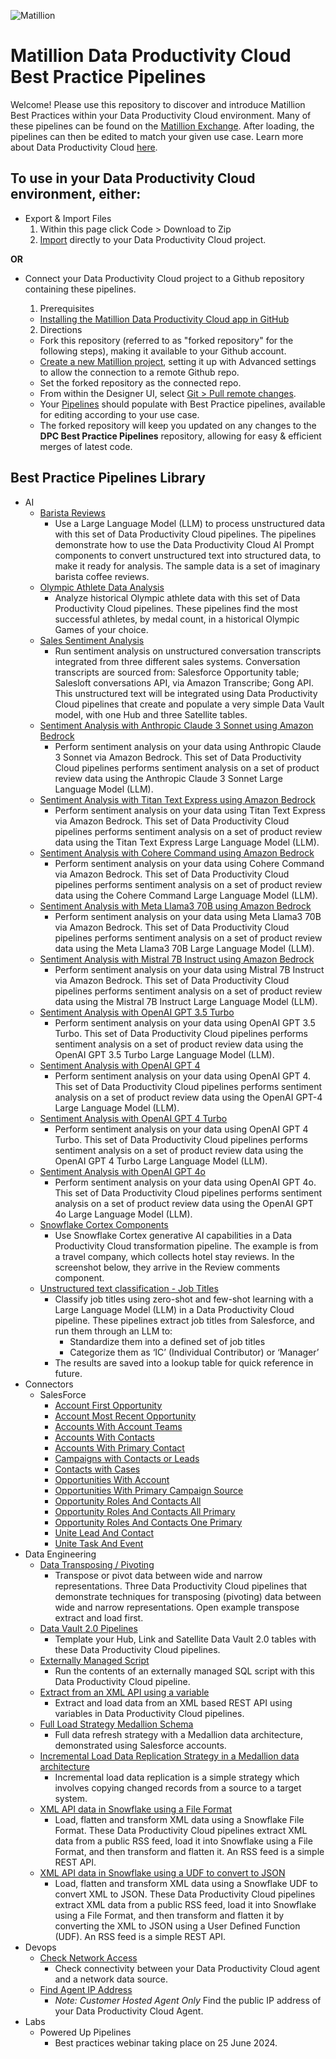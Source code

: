 ![Matillion]([http://url/to/img.png](https://www.facebook.com/photo/?fbid=741411984655982&set=a.629817562482092))

# Matillion Data Productivity Cloud Best Practice Pipelines

Welcome! Please use this repository to discover and introduce Matillion Best Practices within your Data Productivity Cloud environment. Many of these pipelines can be found on the [Matillion Exchange](https://exchange.matillion.com/data-productivity-cloud/pipeline/). After loading, the pipelines can then be edited to match your given use case. Learn more about Data Productivity Cloud [here](https://docs.matillion.com/data-productivity-cloud/data-productivity-cloud-overview/).

## To use in your Data Productivity Cloud environment, either:
- Export & Import Files
  1. Within this page click Code > Download to Zip
  2. [Import](https://docs.matillion.com/data-productivity-cloud/designer/docs/pipelines/#import-a-pipeline) directly to your Data Productivity Cloud project.

**OR**

- Connect your Data Productivity Cloud project to a Github repository containing these pipelines.
  1. Prerequisites
    - [Installing the Matillion Data Productivity Cloud app in GitHub](https://docs.matillion.com/data-productivity-cloud/designer/docs/installing-matillion-app-github-marketplace/)
  
  2. Directions
    - Fork this repository (referred to as "forked repository" for the following steps), making it available to your Github account. 
    - [Create a new Matillion project](https://docs.matillion.com/data-productivity-cloud/designer/docs/projects/#add-a-new-project), setting it up with Advanced settings to allow the connection to a remote Github repo.
    - Set the forked repository as the connected repo.
    - From within the Designer UI, select [Git > Pull remote changes](https://docs.matillion.com/data-productivity-cloud/designer/docs/git-pull/).
    - Your [Pipelines](https://docs.matillion.com/data-productivity-cloud/designer/docs/pipelines/) should populate with Best Practice pipelines, available for editing according to your use case.
    - The forked repository will keep you updated on any changes to the **DPC Best Practice Pipelines** repository, allowing for easy & efficient merges of latest code.

## Best Practice Pipelines Library
- AI
  - [Barista Reviews](https://exchange.matillion.com/data-productivity-cloud/pipeline/barista-demo-ai-unstructured/)
    - Use a Large Language Model (LLM) to process unstructured data with this set of Data Productivity Cloud pipelines. The pipelines demonstrate how to use the Data Productivity Cloud AI Prompt components to convert unstructured text into structured data, to make it ready for analysis. The sample data is a set of imaginary barista coffee reviews. 
  - [Olympic Athlete Data Analysis](https://exchange.matillion.com/data-productivity-cloud/pipeline/olympic-athlete-data-analysis/)
    - Analyze historical Olympic athlete data with this set of Data Productivity Cloud pipelines. These pipelines find the most successful athletes, by medal count, in a historical Olympic Games of your choice.
  - [Sales Sentiment Analysis](https://exchange.matillion.com/data-productivity-cloud/pipeline/sales-sentiment-analysis/)
    - Run sentiment analysis on unstructured conversation transcripts integrated from three different sales systems. Conversation transcripts are sourced from: Salesforce Opportunity table; Salesloft conversations API, via Amazon Transcribe; Gong API. This unstructured text will be integrated using Data Productivity Cloud pipelines that create and populate a very simple Data Vault model, with one Hub and three Satellite tables.
  - [Sentiment Analysis with Anthropic Claude 3 Sonnet using Amazon Bedrock](https://exchange.matillion.com/data-productivity-cloud/pipeline/sentiment-analysis-bedrock-claude-3-sonnet/)
    - Perform sentiment analysis on your data using Anthropic Claude 3 Sonnet via Amazon Bedrock. This set of Data Productivity Cloud pipelines performs sentiment analysis on a set of product review data using the Anthropic Claude 3 Sonnet Large Language Model (LLM).
  - [Sentiment Analysis with Titan Text Express using Amazon Bedrock](https://exchange.matillion.com/data-productivity-cloud/pipeline/sentiment-analysis-bedrock-titan-text-express/)
    - Perform sentiment analysis on your data using Titan Text Express via Amazon Bedrock. This set of Data Productivity Cloud pipelines performs sentiment analysis on a set of product review data using the Titan Text Express Large Language Model (LLM).
  - [Sentiment Analysis with Cohere Command using Amazon Bedrock](https://exchange.matillion.com/data-productivity-cloud/pipeline/sentiment-analysis-bedrock-cohere-command/)
    - Perform sentiment analysis on your data using Cohere Command via Amazon Bedrock. This set of Data Productivity Cloud pipelines performs sentiment analysis on a set of product review data using the Cohere Command Large Language Model (LLM).
  - [Sentiment Analysis with Meta Llama3 70B using Amazon Bedrock](https://exchange.matillion.com/data-productivity-cloud/pipeline/sentiment-analysis-bedrock-meta-llama-3/)
    - Perform sentiment analysis on your data using Meta Llama3 70B via Amazon Bedrock. This set of Data Productivity Cloud pipelines performs sentiment analysis on a set of product review data using the Meta Llama3 70B Large Language Model (LLM).
  - [Sentiment Analysis with Mistral 7B Instruct using Amazon Bedrock](https://exchange.matillion.com/data-productivity-cloud/pipeline/sentiment-analysis-bedrock-mistral-7b-instruct/)
    - Perform sentiment analysis on your data using Mistral 7B Instruct via Amazon Bedrock. This set of Data Productivity Cloud pipelines performs sentiment analysis on a set of product review data using the Mistral 7B Instruct Large Language Model (LLM).
  - [Sentiment Analysis with OpenAI GPT 3.5 Turbo](https://exchange.matillion.com/data-productivity-cloud/pipeline/sentiment-analysis-openai-gpt-3-5-turbo/)
    - Perform sentiment analysis on your data using OpenAI GPT 3.5 Turbo. This set of Data Productivity Cloud pipelines performs sentiment analysis on a set of product review data using the OpenAI GPT 3.5 Turbo Large Language Model (LLM).
  - [Sentiment Analysis with OpenAI GPT 4](https://exchange.matillion.com/data-productivity-cloud/pipeline/sentiment-analysis-openai-gpt-4/)
    - Perform sentiment analysis on your data using OpenAI GPT 4. This set of Data Productivity Cloud pipelines performs sentiment analysis on a set of product review data using the OpenAI GPT-4 Large Language Model (LLM).
  - [Sentiment Analysis with OpenAI GPT 4 Turbo](https://exchange.matillion.com/data-productivity-cloud/pipeline/sentiment-analysis-openai-gpt-4-turbo/)
    - Perform sentiment analysis on your data using OpenAI GPT 4 Turbo. This set of Data Productivity Cloud pipelines performs sentiment analysis on a set of product review data using the OpenAI GPT 4 Turbo Large Language Model (LLM).
  - [Sentiment Analysis with OpenAI GPT 4o](https://exchange.matillion.com/data-productivity-cloud/pipeline/sentiment-analysis-openai-gpt-4o/)
    - Perform sentiment analysis on your data using OpenAI GPT 4o. This set of Data Productivity Cloud pipelines performs sentiment analysis on a set of product review data using the OpenAI GPT 4o Large Language Model (LLM).
  - [Snowflake Cortex Components](https://exchange.matillion.com/data-productivity-cloud/pipeline/snowflake-cortex-components/)
    - Use Snowflake Cortex generative AI capabilities in a Data Productivity Cloud transformation pipeline. The example is from a travel company, which collects hotel stay reviews. In the screenshot below, they arrive in the Review comments component.
  - [Unstructured text classification - Job Titles](https://exchange.matillion.com/data-productivity-cloud/pipeline/unstructured-text-classification-job-titles/)
    - Classify job titles using zero-shot and few-shot learning with a Large Language Model (LLM) in a Data Productivity Cloud pipeline. These pipelines extract job titles from Salesforce, and run them through an LLM to:
      - Standardize them into a defined set of job titles
      - Categorize them as ‘IC’ (Individual Contributor) or ‘Manager’
    - The results are saved into a lookup table for quick reference in future.
- Connectors
  - SalesForce
    - [Account First Opportunity](https://exchange.matillion.com/data-productivity-cloud/pipeline/qs-sf-account-first-opportunity/)
    - [Account Most Recent Opportunity](https://exchange.matillion.com/data-productivity-cloud/pipeline/qs-sf-account-first-opportunity/)
    - [Accounts With Account Teams](https://exchange.matillion.com/data-productivity-cloud/pipeline/qs-sf-account-first-opportunity/)
    - [Accounts With Contacts](https://exchange.matillion.com/data-productivity-cloud/pipeline/qs-sf-accounts-with-contacts/)
    - [Accounts With Primary Contact](https://exchange.matillion.com/data-productivity-cloud/pipeline/qs_sf_accounts_with_primary_contact/)
    - [Campaigns with Contacts or Leads](https://exchange.matillion.com/data-productivity-cloud/pipeline/qs-sf-campaigns-with-contacts-or-leads/)
    - [Contacts with Cases](https://exchange.matillion.com/data-productivity-cloud/pipeline/qs-sf-contacts-with-cases/)
    - [Opportunities With Account](https://exchange.matillion.com/data-productivity-cloud/pipeline/qs-sf-opportunities-with-account/)
    - [Opportunities With Primary Campaign Source](https://exchange.matillion.com/data-productivity-cloud/pipeline/qs-sf-opportunities-with-primary-campaign-source/)
    - [Opportunity Roles And Contacts All](https://exchange.matillion.com/data-productivity-cloud/pipeline/qs-sf-opportunity-roles-and-contacts-all/)
    - [Opportunity Roles And Contacts All Primary](https://exchange.matillion.com/data-productivity-cloud/pipeline/qs-sf-opportunity-roles-and-contacts-all-primary/)
    - [Opportunity Roles And Contacts One Primary](https://exchange.matillion.com/data-productivity-cloud/pipeline/qs-sf-opportunity-roles-and-contacts-one-primary/)
    - [Unite Lead And Contact](https://exchange.matillion.com/data-productivity-cloud/pipeline/qs-sf-unite-lead-and-contact/)
    - [Unite Task And Event](https://exchange.matillion.com/data-productivity-cloud/pipeline/qs-sf-unite-task-and-event/)
- Data Engineering
  - [Data Transposing / Pivoting](https://exchange.matillion.com/data-productivity-cloud/pipeline/transpose-pivot/)
    - Transpose or pivot data between wide and narrow representations. Three Data Productivity Cloud pipelines that demonstrate techniques for transposing (pivoting) data between wide and narrow representations. Open example transpose extract and load first.
  - [Data Vault 2.0 Pipelines](https://exchange.matillion.com/data-productivity-cloud/pipeline/data-vault-2-0-pipelines/)
    - Template your Hub, Link and Satellite Data Vault 2.0 tables with these Data Productivity Cloud pipelines.
  - [Externally Managed Script](https://exchange.matillion.com/data-productivity-cloud/pipeline/externally-managed-script/)
    - Run the contents of an externally managed SQL script with this Data Productivity Cloud pipeline.
  - [Extract from an XML API using a variable](https://exchange.matillion.com/data-productivity-cloud/pipeline/extract-load-xml-api-variable/)
    - Extract and load data from an XML based REST API using variables in Data Productivity Cloud pipelines.
  - [Full Load Strategy Medallion Schema](https://exchange.matillion.com/articles/full-load-data-replication-strategy/)
    - Full data refresh strategy with a Medallion data architecture, demonstrated using Salesforce accounts.
  - [Incremental Load Data Replication Strategy in a Medallion data architecture](https://exchange.matillion.com/articles/incremental-load-data-replication-strategy/)
    - Incremental load data replication is a simple strategy which involves copying changed records from a source to a target system.
  - [XML API data in Snowflake using a File Format](https://exchange.matillion.com/data-productivity-cloud/pipeline/xml-api-snowflake-file-format/)
    - Load, flatten and transform XML data using a Snowflake File Format. These Data Productivity Cloud pipelines extract XML data from a public RSS feed, load it into Snowflake using a File Format, and then transform and flatten it. An RSS feed is a simple REST API.
  - [XML API data in Snowflake using a UDF to convert to JSON](https://exchange.matillion.com/data-productivity-cloud/pipeline/xml-api-snowflake-udf-json/)
    - Load, flatten and transform XML data using a Snowflake UDF to convert XML to JSON. These Data Productivity Cloud pipelines extract XML data from a public RSS feed, load it into Snowflake using a File Format, and then transform and flatten it by converting the XML to JSON using a User Defined Function (UDF). An RSS feed is a simple REST API.  
- Devops
  - [Check Network Access](https://exchange.matillion.com/data-productivity-cloud/pipeline/check-network-access/)
    - Check connectivity between your Data Productivity Cloud agent and a network data source.
  - [Find Agent IP Address](https://exchange.matillion.com/data-productivity-cloud/pipeline/find-agent-ip-address/)
    - *Note: Customer Hosted Agent Only* Find the public IP address of your Data Productivity Cloud Agent.
- Labs
  - Powered Up Pipelines
    - Best practices webinar taking place on 25 June 2024.
